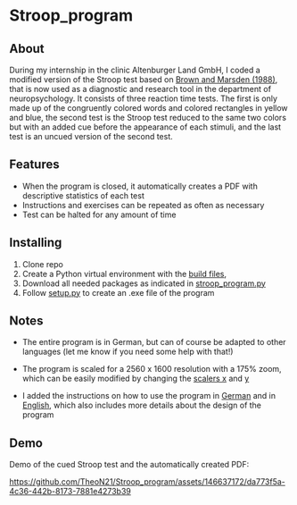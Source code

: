 # Stroop_program

About
-----
During my internship in the clinic Altenburger Land GmbH, I coded a modified version of the Stroop test based on [Brown and Marsden (1988)](https://academic.oup.com/brain/article-abstract/111/2/323/326830?redirectedFrom=fulltext), that is now used as a diagnostic and research tool in the department of neuropsychology. 
It consists of three reaction time tests. The first is only made up of the congruently colored words and colored rectangles in yellow and blue, the second test is the Stroop test reduced to the same two colors but with an added cue before the appearance of each stimuli, 
and the last test is an uncued version of the second test. 

Features
--------
- When the program is closed, it automatically creates a PDF with descriptive statistics of each test 
- Instructions and exercises can be repeated as often as necessary
- Test can be halted for any amount of time

Installing
----------
1. Clone repo
2. Create a Python virtual environment with the [build files](https://github.com/TheoN21/Stroop_program/tree/main/build),
3. Download all needed packages as indicated in [stroop_program.py](https://github.com/TheoN21/Stroop_program/blob/main/build/stroop_program.py)
4. Follow [setup.py](https://github.com/TheoN21/Stroop_program/blob/main/build/setup.py) to create an .exe file of the program

Notes
----------
- The entire program is in German, but can of course be adapted to other languages (let me know if you need some help with that!)
   
- The program is scaled for a 2560 x 1600 resolution with a 175% zoom, which can be easily modified by changing the [scalers x](https://github.com/TheoN21/Stroop_program/blob/473847f92f32138f6a1aeb3aa047de4bee549c3e/build/stroop_program.py#L133) and [y](https://github.com/TheoN21/Stroop_program/blob/473847f92f32138f6a1aeb3aa047de4bee549c3e/build/stroop_program.py#L134) 
- I added the instructions on how to use the program in [German](https://github.com/TheoN21/Stroop_program/blob/main/Instructions/Hinweise%20zum%20Stroop%20test.docx) and in [English](https://github.com/TheoN21/Stroop_program/blob/main/Instructions/Notes%20on%20the%20Stroop%20Test.docx), which also includes more details about the design of the program

Demo
----------
Demo of the cued Stroop test and the automatically created PDF:

https://github.com/TheoN21/Stroop_program/assets/146637172/da773f5a-4c36-442b-8173-7881e4273b39
